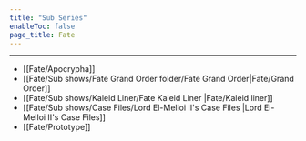 ```yaml
---
title: "Sub Series"
enableToc: false
page_title: Fate
---
```


***
- [[Fate/Apocrypha]]
- [[Fate/Sub shows/Fate Grand Order folder/Fate Grand Order|Fate/Grand Order]]
- [[Fate/Sub shows/Kaleid Liner/Fate Kaleid Liner |Fate/Kaleid liner]]
- [[Fate/Sub shows/Case Files/Lord El-Melloi II's Case Files |Lord El-Melloi II's Case Files]]
- [[Fate/Prototype]]